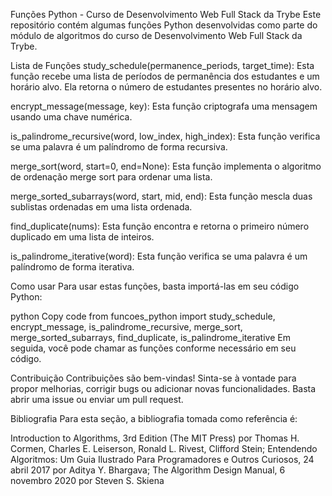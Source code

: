 Funções Python - Curso de Desenvolvimento Web Full Stack da Trybe
Este repositório contém algumas funções Python desenvolvidas como parte do módulo de algoritmos do curso de Desenvolvimento Web Full Stack da Trybe.

Lista de Funções
study_schedule(permanence_periods, target_time): Esta função recebe uma lista de períodos de permanência dos estudantes e um horário alvo. Ela retorna o número de estudantes presentes no horário alvo.

encrypt_message(message, key): Esta função criptografa uma mensagem usando uma chave numérica.

is_palindrome_recursive(word, low_index, high_index): Esta função verifica se uma palavra é um palíndromo de forma recursiva.

merge_sort(word, start=0, end=None): Esta função implementa o algoritmo de ordenação merge sort para ordenar uma lista.

merge_sorted_subarrays(word, start, mid, end): Esta função mescla duas sublistas ordenadas em uma lista ordenada.

find_duplicate(nums): Esta função encontra e retorna o primeiro número duplicado em uma lista de inteiros.

is_palindrome_iterative(word): Esta função verifica se uma palavra é um palíndromo de forma iterativa.

Como usar
Para usar estas funções, basta importá-las em seu código Python:

python
Copy code
from funcoes_python import study_schedule, encrypt_message, is_palindrome_recursive, merge_sort, merge_sorted_subarrays, find_duplicate, is_palindrome_iterative
Em seguida, você pode chamar as funções conforme necessário em seu código.

Contribuição
Contribuições são bem-vindas! Sinta-se à vontade para propor melhorias, corrigir bugs ou adicionar novas funcionalidades. Basta abrir uma issue ou enviar um pull request.

Bibliografia
Para esta seção, a bibliografia tomada como referência é:

Introduction to Algorithms, 3rd Edition (The MIT Press) por Thomas H. Cormen, Charles E. Leiserson, Ronald L. Rivest, Clifford Stein;
Entendendo Algoritmos: Um Guia Ilustrado Para Programadores e Outros Curiosos, 24 abril 2017 por Aditya Y. Bhargava;
The Algorithm Design Manual, 6 novembro 2020 por Steven S. Skiena
